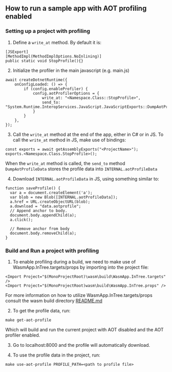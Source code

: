 ## How to run a sample app with AOT profiling enabled

### Setting up a project with profiling

1. Define a `write_at` method. By default it is:

```
[JSExport]
[MethodImpl(MethodImplOptions.NoInlining)]
public static void StopProfile(){}
```

2. Initialize the profiler in the main javascript (e.g. main.js)

```
await createDotnetRuntime({
    onConfigLoaded: () => {
        if (config.enableProfiler) {
            config.aotProfilerOptions = {
                write_at: "<Namespace.Class::StopProfile>",
                send_to: "System.Runtime.InteropServices.JavaScript.JavaScriptExports::DumpAotProfileData"
            }
        }
    },
});
```

3. Call the `write_at` method at the end of the app, either in C# or in JS. To call the `write_at` method in JS, make use of bindings:

```
const exports = await getAssemblyExports("<ProjectName>");
exports.<Namespace.Class.StopProfile>();
```

When the `write_at` method is called, the `send_to` method `DumpAotProfileData` stores the profile data into `INTERNAL.aotProfileData`

4. Download `INTERNAL.aotProfileData` in JS, using something similar to:

```
function saveProfile() {
  var a = document.createElement('a');
  var blob = new Blob([INTERNAL.aotProfileData]);
  a.href = URL.createObjectURL(blob);
  a.download = "data.aotprofile";
  // Append anchor to body.
  document.body.appendChild(a);
  a.click();

  // Remove anchor from body
  document.body.removeChild(a);
}
```

### Build and Run a project with profiling
1. To enable profiling during a build, we need to make use of WasmApp.InTree.targets/props by importing into the project file:

`<Import Project="$(MonoProjectRoot)\wasm\build\WasmApp.InTree.targets" />` <br/>
`<Import Project="$(MonoProjectRoot)wasm\build\WasmApp.InTree.props" />`

For more information on how to utilize WasmApp.InTree.targets/props consult the wasm build directory [README.md](../../../wasm/README.md)

2. To get the profile data, run:

`make get-aot-profile`

Which will build and run the current project with AOT disabled and the AOT profiler enabled.

3. Go to localhost:8000 and the profile will automatically download.

4. To use the profile data in the project, run:

`make use-aot-profile PROFILE_PATH=<path to profile file>`
